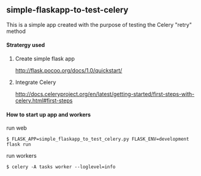 ## simple-flaskapp-to-test-celery

This is a simple app created with the purpose of testing the Celery "retry" method

#### Stratergy used

1) Create simple flask app

    http://flask.pocoo.org/docs/1.0/quickstart/

2) Integrate Celery

    http://docs.celeryproject.org/en/latest/getting-started/first-steps-with-celery.html#first-steps

#### How to start up app and workers

run web
```
$ FLASK_APP=simple_flaskapp_to_test_celery.py FLASK_ENV=development  flask run
```
run workers
```
$ celery -A tasks worker --loglevel=info
```

